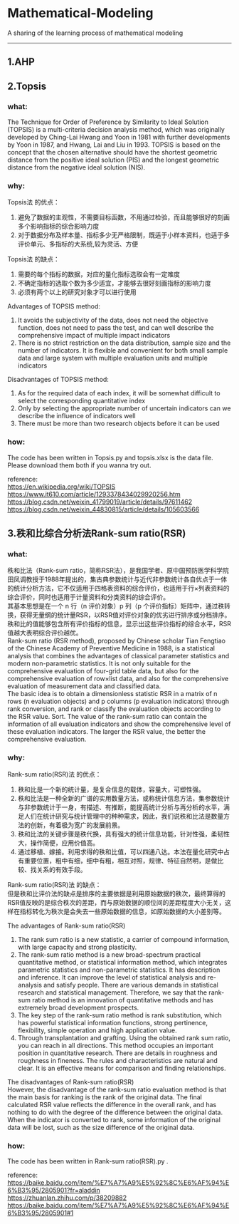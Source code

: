 # Mathematical-Modeling

A sharing of the learning process of mathematical modeling

---

## 1.AHP


## 2.Topsis

### what:
The Technique for Order of Preference by Similarity to Ideal Solution (TOPSIS) is a multi-criteria decision analysis method, which was originally developed by Ching-Lai Hwang and Yoon in 1981 with further developments by Yoon in 1987, and Hwang, Lai and Liu in 1993. TOPSIS is based on the concept that the chosen alternative should have the shortest geometric distance from the positive ideal solution (PIS) and the longest geometric distance from the negative ideal solution (NIS).

### why:
Topsis法 的优点：<br/>
1. 避免了数据的主观性，不需要目标函数，不用通过检验，而且能够很好的刻画多个影响指标的综合影响力度<br/>
2. 对于数据分布及样本量、指标多少无严格限制，既适于小样本资料，也适于多评价单元、多指标的大系统,较为灵活、方便<br/>

Topsis法 的缺点：<br/>
1. 需要的每个指标的数据，对应的量化指标选取会有一定难度<br/>
2. 不确定指标的选取个数为多少适宜，才能够去很好刻画指标的影响力度<br/>
3. 必须有两个以上的研究对象才可以进行使用<br/>

Advantages of TOPSIS method:<br/>
1. It avoids the subjectivity of the data, does not need the objective function, does not need to pass the test, and can well describe the comprehensive impact of multiple impact indicators<br/>
2. There is no strict restriction on the data distribution, sample size and the number of indicators. It is flexible and convenient for both small sample data and large system with multiple evaluation units and multiple indicators<br/>

Disadvantages of TOPSIS method:<br/>
1. As for the required data of each index, it will be somewhat difficult to select the corresponding quantitative index<br/>
2. Only by selecting the appropriate number of uncertain indicators can we describe the influence of indicators well<br/>
3. There must be more than two research objects before it can be used<br/>

### how:
The code has been written in Topsis.py and topsis.xlsx is the data file. Please download them both if you wanna try out.<br/>

reference:<br/>
https://en.wikipedia.org/wiki/TOPSIS<br/>
https://www.it610.com/article/1293378434029920256.htm<br/>
https://blog.csdn.net/weixin_41799019/article/details/97611462<br/>
https://blog.csdn.net/weixin_44830815/article/details/105603566<br/>


## 3.秩和比综合分析法Rank-sum ratio(RSR)

### what:
秩和比法（Rank-sum ratio，简称RSR法），是我国学者、原中国预防医学科学院田凤调教授于1988年提出的，集古典参数统计与近代非参数统计各自优点于一体的统计分析方法，它不仅适用于四格表资料的综合评价，也适用于行×列表资料的综合评价，同时也适用于计量资料和分类资料的综合评价。<br/>
其基本思想是在一个 n 行（n 评价对象）p 列（p 个评价指标）矩阵中，通过秩转换，获得无量纲的统计量RSR，以RSR值对评价对象的优劣进行排序或分档排序。秩和比的值能够包含所有评价指标的信息，显示出这些评价指标的综合水平，RSR值越大表明综合评价越优。<br/>
Rank-sum ratio (RSR method), proposed by Chinese scholar Tian Fengtiao of the Chinese Academy of Preventive Medicine in 1988, is a statistical analysis that combines the advantages of classical parameter statistics and modern non-parametric statistics. It is not only suitable for the comprehensive evaluation of four-grid table data, but also for the comprehensive evaluation of row×list data, and also for the comprehensive evaluation of measurement data and classified data.<br/>
The basic idea is to obtain a dimensionless statistic RSR in a matrix of n rows (n evaluation objects) and p columns (p evaluation indicators) through rank conversion, and rank or classify the evaluation objects according to the RSR value. Sort. The value of the rank-sum ratio can contain the information of all evaluation indicators and show the comprehensive level of these evaluation indicators. The larger the RSR value, the better the comprehensive evaluation. <br/>

### why:
Rank-sum ratio(RSR)法 的优点：<br/>
1. 秩和比是一个新的统计量，是复合信息的载体，容量大，可塑性强。<br/>
2. 秩和比法是一种全新的广谱的实用数量方法，或称统计信息方法，集参数统计与非参数统计于一身，有描述、有推断，能提高统计分析与再分析的水平，满足人们在统计研究与统计管理中的种种需求，因此，我们说秩和比法是数量方法的创新，有着极为宽广的发展前景。<br/>
3. 秩和比法的关键步骤是秩代换，具有强大的统计信息功能，针对性强，柔韧性大，操作简便，应用价值高。<br/>
4. 通过移植、嫁接。利用求得的秩和比值，可以四通八达。本法在量化研究中占有重要位置，粗中有细，细中有粗，相互对照，规律、特征自然明，是做比较、找关系的有效手段。<br/>

Rank-sum ratio(RSR)法 的缺点：<br/>
但是秩和比评价法的缺点是排序的主要依据是利用原始数据的秩次，最终算得的RSR值反映的是综合秩次的差距，而与原始数据的顺位间的差距程度大小无关，这样在指标转化为秩次是会失去一些原始数据的信息，如原始数据的大小差别等。

The advantages of Rank-sum ratio(RSR)<br/>
1. The rank sum ratio is a new statistic, a carrier of compound information, with large capacity and strong plasticity.<br/>
2. The rank-sum ratio method is a new broad-spectrum practical quantitative method, or statistical information method, which integrates parametric statistics and non-parametric statistics. It has description and inference. It can improve the level of statistical analysis and re-analysis and satisfy people. There are various demands in statistical research and statistical management. Therefore, we say that the rank-sum ratio method is an innovation of quantitative methods and has extremely broad development prospects.<br/>
3. The key step of the rank-sum ratio method is rank substitution, which has powerful statistical information functions, strong pertinence, flexibility, simple operation and high application value.<br/>
4. Through transplantation and grafting. Using the obtained rank sum ratio, you can reach in all directions. This method occupies an important position in quantitative research. There are details in roughness and roughness in fineness. The rules and characteristics are natural and clear. It is an effective means for comparison and finding relationships.<br/>

The disadvantages of Rank-sum ratio(RSR)<br/>
However, the disadvantage of the rank-sum ratio evaluation method is that the main basis for ranking is the rank of the original data. The final calculated RSR value reflects the difference in the overall rank, and has nothing to do with the degree of the difference between the original data. When the indicator is converted to rank, some information of the original data will be lost, such as the size difference of the original data.<br/>

### how:
The code has been written in Rank-sum ratio(RSR).py .<br/>

reference:<br/>
https://baike.baidu.com/item/%E7%A7%A9%E5%92%8C%E6%AF%94%E6%B3%95/2805901?fr=aladdin<br/>
https://zhuanlan.zhihu.com/p/38209882<br/>
https://baike.baidu.com/item/%E7%A7%A9%E5%92%8C%E6%AF%94%E6%B3%95/2805901#1<br/>
